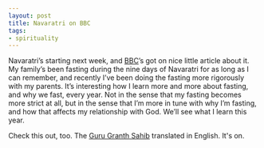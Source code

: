 ```yaml
---
layout: post
title: Navaratri on BBC
tags:
- spirituality
---
```

Navaratri’s starting next week, and [BBC](http://www.bbc.co.uk/religion/religions/hinduism/holydays/navaratri.shtml)’s got on nice little article about it. My family’s been fasting during the nine days of Navaratri for as long as I can remember, and recently I’ve been doing the fasting more rigorously with my parents. It’s interesting how I learn more and more about fasting, and why we fast, every year. Not in the sense that my fasting becomes more strict at all, but in the sense that I’m more in tune with why I’m fasting, and how that affects my relationship with God. We’ll see what I learn this year.

Check this out, too. The [Guru Granth Sahib](http://www.sikhs.org/english/eg_index.htm) translated in English. It's on.

